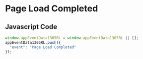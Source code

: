 # Page Load Completed

## Javascript Code
```js
window.appEventData1305RL = window.appEventData1305RL || [];
appEventData1305RL.push({
  "event": "Page Load Completed"
});
```




